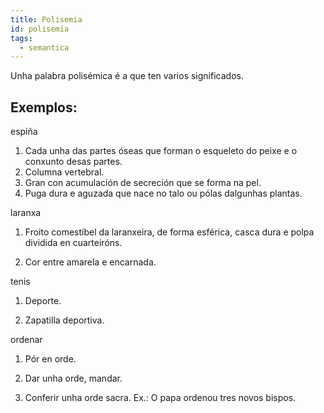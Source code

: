 ```yaml
---
title: Polisemia
id: polisemia
tags:
  - semantica
---
```

Unha palabra polisémica é a que ten varios significados.

## Exemplos:

<article>

espiña

1. Cada unha das partes óseas que forman o esqueleto do peixe e o conxunto desas partes.
2. Columna vertebral.
3. Gran con acumulación de secreción que se forma na pel.
4. Puga dura e aguzada que nace no talo ou pólas dalgunhas plantas.

</article>

<article>

laranxa

1. Froito comestíbel da laranxeira, de forma esférica, casca dura e polpa dividida en cuarteiróns.

2. Cor entre amarela e encarnada.

</article>

<article>

tenis

1. Deporte.

2. Zapatilla deportiva.

</article>

<article>

ordenar

1. Pór en orde.

2. Dar unha orde, mandar.

3. Conferir unha orde sacra. Ex.: O papa ordenou tres novos bispos.

</article>